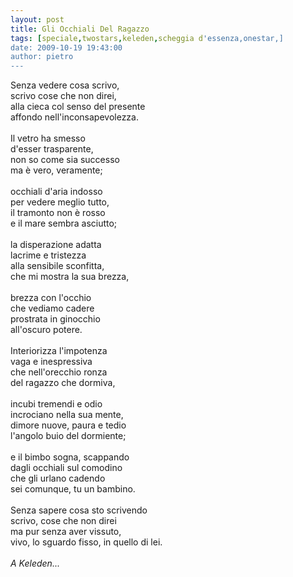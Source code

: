 ```yaml
---
layout: post
title: Gli Occhiali Del Ragazzo
tags: [speciale,twostars,keleden,scheggia d'essenza,onestar,]
date: 2009-10-19 19:43:00
author: pietro
---
```

Senza vedere cosa scrivo,<br/>scrivo cose che non direi,<br/>alla cieca col senso del presente<br/>affondo nell'inconsapevolezza.<br/><br/>Il vetro ha smesso<br/>d'esser trasparente,<br/>non so come sia successo<br/>ma è vero, veramente;<br/><br/>occhiali d'aria indosso<br/>per vedere meglio tutto,<br/>il tramonto non è rosso<br/>e il mare sembra asciutto;<br/><br/>la disperazione adatta<br/>lacrime e tristezza<br/>alla sensibile sconfitta,<br/>che mi mostra la sua brezza,<br/><br/>brezza con l'occhio<br/>che vediamo cadere<br/>prostrata in ginocchio<br/>all'oscuro potere.<br/><br/>Interiorizza l'impotenza<br/>vaga e inespressiva<br/>che nell'orecchio ronza<br/>del ragazzo che dormiva,<br/><br/>incubi tremendi e odio<br/>incrociano nella sua mente,<br/>dimore nuove, paura e tedio<br/>l'angolo buio del dormiente;<br/><br/>e il bimbo sogna, scappando<br/>dagli occhiali sul comodino<br/>che gli urlano cadendo<br/>sei comunque, tu un bambino.<br/><br/>Senza sapere cosa sto scrivendo<br/>scrivo, cose che non direi<br/>ma pur senza aver vissuto,<br/>vivo, lo sguardo fisso, in quello di lei.<br/><br/><span style="font-style: italic">A Keleden... </span>
